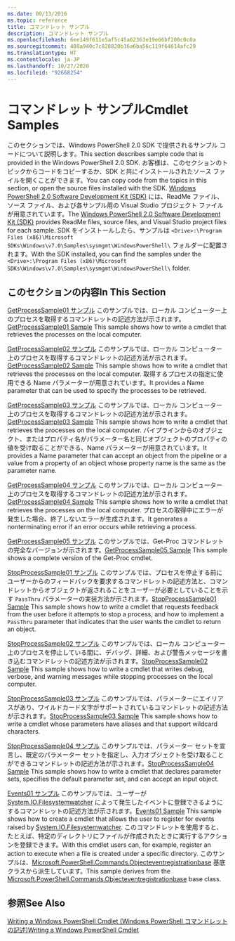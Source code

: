 ```yaml
---
ms.date: 09/13/2016
ms.topic: reference
title: コマンドレット サンプル
description: コマンドレット サンプル
ms.openlocfilehash: 6ee149f611e5af5c45a62363e19e66bf200c0c0a
ms.sourcegitcommit: 488a940c7c828820b36a6ba56c119f64614afc29
ms.translationtype: HT
ms.contentlocale: ja-JP
ms.lasthandoff: 10/27/2020
ms.locfileid: "92668254"
---
```

# <a name="cmdlet-samples"></a><span data-ttu-id="bf278-103">コマンドレット サンプル</span><span class="sxs-lookup"><span data-stu-id="bf278-103">Cmdlet Samples</span></span>

<span data-ttu-id="bf278-104">このセクションでは、Windows PowerShell 2.0 SDK で提供されるサンプル コードについて説明します。</span><span class="sxs-lookup"><span data-stu-id="bf278-104">This section describes sample code that is provided in the Windows PowerShell 2.0 SDK.</span></span> <span data-ttu-id="bf278-105">お客様は、このセクションのトピックからコードをコピーするか、SDK と共にインストールされたソース ファイルを開くことができます。</span><span class="sxs-lookup"><span data-stu-id="bf278-105">You can copy code from the topics in this section, or open the source files installed with the SDK.</span></span> <span data-ttu-id="bf278-106">[Windows PowerShell 2.0 Software Development Kit (SDK)](https://www.microsoft.com/download/details.aspx?id=2560) には、ReadMe ファイル、ソース ファイル、および各サンプル用の Visual Studio プロジェクト ファイルが用意されています。</span><span class="sxs-lookup"><span data-stu-id="bf278-106">The [Windows PowerShell 2.0 Software Development Kit (SDK)](https://www.microsoft.com/download/details.aspx?id=2560) provides ReadMe files, source files, and Visual Studio project files for each sample.</span></span> <span data-ttu-id="bf278-107">SDK をインストールしたら、サンプルは `<Drive>:\Program Files (x86)\Microsoft SDKs\Windows\v7.0\Samples\sysmgmt\WindowsPowerShell\` フォルダーに配置されます。</span><span class="sxs-lookup"><span data-stu-id="bf278-107">With the SDK installed, you can find the samples under the `<Drive>:\Program Files (x86)\Microsoft SDKs\Windows\v7.0\Samples\sysmgmt\WindowsPowerShell\` folder.</span></span>

## <a name="in-this-section"></a><span data-ttu-id="bf278-108">このセクションの内容</span><span class="sxs-lookup"><span data-stu-id="bf278-108">In This Section</span></span>

<span data-ttu-id="bf278-109">[GetProcessSample01 サンプル](./getprocesssample01-sample.md) このサンプルでは、ローカル コンピューター上のプロセスを取得するコマンドレットの記述方法が示されます。</span><span class="sxs-lookup"><span data-stu-id="bf278-109">[GetProcessSample01 Sample](./getprocesssample01-sample.md) This sample shows how to write a cmdlet that retrieves the processes on the local computer.</span></span>

<span data-ttu-id="bf278-110">[GetProcessSample02 サンプル](./getprocesssample02-sample.md) このサンプルでは、ローカル コンピューター上のプロセスを取得するコマンドレットの記述方法が示されます。</span><span class="sxs-lookup"><span data-stu-id="bf278-110">[GetProcessSample02 Sample](./getprocesssample02-sample.md) This sample shows how to write a cmdlet that retrieves the processes on the local computer.</span></span> <span data-ttu-id="bf278-111">取得するプロセスの指定に使用できる Name パラメーターが用意されています。</span><span class="sxs-lookup"><span data-stu-id="bf278-111">It provides a Name parameter that can be used to specify the processes to be retrieved.</span></span>

<span data-ttu-id="bf278-112">[GetProcessSample03 サンプル](./getprocesssample03-sample.md) このサンプルでは、ローカル コンピューター上のプロセスを取得するコマンドレットの記述方法が示されます。</span><span class="sxs-lookup"><span data-stu-id="bf278-112">[GetProcessSample03 Sample](./getprocesssample03-sample.md) This sample shows how to write a cmdlet that retrieves the processes on the local computer.</span></span> <span data-ttu-id="bf278-113">パイプラインからのオブジェクト、またはプロパティ名がパラメーター名と同じオブジェクトのプロパティの値を受け取ることができる、Name パラメーターが用意されています。</span><span class="sxs-lookup"><span data-stu-id="bf278-113">It provides a Name parameter that can accept an object from the pipeline or a value from a property of an object whose property name is the same as the parameter name.</span></span>

<span data-ttu-id="bf278-114">[GetProcessSample04 サンプル](./getprocesssample04-sample.md) このサンプルでは、ローカル コンピューター上のプロセスを取得するコマンドレットの記述方法が示されます。</span><span class="sxs-lookup"><span data-stu-id="bf278-114">[GetProcessSample04 Sample](./getprocesssample04-sample.md) This sample shows how to write a cmdlet that retrieves the processes on the local computer.</span></span> <span data-ttu-id="bf278-115">プロセスの取得中にエラーが発生した場合、終了しないエラーが生成されます。</span><span class="sxs-lookup"><span data-stu-id="bf278-115">It generates a nonterminating error if an error occurs while retrieving a process.</span></span>

<span data-ttu-id="bf278-116">[GetProcessSample05 サンプル](./getprocesssample05-sample.md) このサンプルでは、Get-Proc コマンドレットの完全なバージョンが示されます。</span><span class="sxs-lookup"><span data-stu-id="bf278-116">[GetProcessSample05 Sample](./getprocesssample05-sample.md) This sample shows a complete version of the Get-Proc cmdlet.</span></span>

<span data-ttu-id="bf278-117">[StopProcessSample01 サンプル](./stopprocesssample01-sample.md) このサンプルでは、プロセスを停止する前にユーザーからのフィードバックを要求するコマンドレットの記述方法と、コマンドレットからオブジェクトが返されることをユーザーが必要としていることを示す `PassThru` パラメーターの実装方法が示されます。</span><span class="sxs-lookup"><span data-stu-id="bf278-117">[StopProcessSample01 Sample](./stopprocesssample01-sample.md) This sample shows how to write a cmdlet that requests feedback from the user before it attempts to stop a process, and how to implement a `PassThru` parameter that indicates that the user wants the cmdlet to return an object.</span></span>

<span data-ttu-id="bf278-118">[StopProcessSample02 サンプル](./stopprocesssample02-sample.md) このサンプルでは、ローカル コンピューター上のプロセスを停止している間に、デバッグ、詳細、および警告メッセージを書き込むコマンドレットの記述方法が示されます。</span><span class="sxs-lookup"><span data-stu-id="bf278-118">[StopProcessSample02 Sample](./stopprocesssample02-sample.md) This sample shows how to write a cmdlet that writes debug, verbose, and warning messages while stopping processes on the local computer.</span></span>

<span data-ttu-id="bf278-119">[StopProcessSample03 サンプル](./stopprocesssample03-sample.md) このサンプルでは、パラメーターにエイリアスがあり、ワイルドカード文字がサポートされているコマンドレットの記述方法が示されます。</span><span class="sxs-lookup"><span data-stu-id="bf278-119">[StopProcessSample03 Sample](./stopprocesssample03-sample.md) This sample shows how to write a cmdlet whose parameters have aliases and that support wildcard characters.</span></span>

<span data-ttu-id="bf278-120">[StopProcessSample04 サンプル](./stopprocesssample04-sample.md) このサンプルでは、パラメーター セットを宣言し、既定のパラメーター セットを指定し、入力オブジェクトを受け取ることができるコマンドレットの記述方法が示されます。</span><span class="sxs-lookup"><span data-stu-id="bf278-120">[StopProcessSample04 Sample](./stopprocesssample04-sample.md) This sample shows how to write a cmdlet that declares parameter sets, specifies the default parameter set, and can accept an input object.</span></span>

<span data-ttu-id="bf278-121">[Events01 サンプル](./events01-sample.md) このサンプルでは、ユーザーが [System.IO.Filesystemwatcher](/dotnet/api/System.IO.FileSystemWatcher) によって発生したイベントに登録できるようにするコマンドレットの記述方法が示されます。</span><span class="sxs-lookup"><span data-stu-id="bf278-121">[Events01 Sample](./events01-sample.md) This sample shows how to create a cmdlet that allows the user to register for events raised by [System.IO.Filesystemwatcher](/dotnet/api/System.IO.FileSystemWatcher).</span></span> <span data-ttu-id="bf278-122">このコマンドレットを使用すると、たとえば、特定のディレクトリにファイルが作成されたときに実行するアクションを登録できます。</span><span class="sxs-lookup"><span data-stu-id="bf278-122">With this cmdlet users can, for example, register an action to execute when a file is created under a specific directory.</span></span> <span data-ttu-id="bf278-123">このサンプルは、[Microsoft.PowerShell.Commands.Objecteventregistrationbase](/dotnet/api/Microsoft.PowerShell.Commands.ObjectEventRegistrationBase) 基底クラスから派生しています。</span><span class="sxs-lookup"><span data-stu-id="bf278-123">This sample derives from the [Microsoft.PowerShell.Commands.Objecteventregistrationbase](/dotnet/api/Microsoft.PowerShell.Commands.ObjectEventRegistrationBase) base class.</span></span>

## <a name="see-also"></a><span data-ttu-id="bf278-124">参照</span><span class="sxs-lookup"><span data-stu-id="bf278-124">See Also</span></span>

[<span data-ttu-id="bf278-125">Writing a Windows PowerShell Cmdlet (Windows PowerShell コマンドレットの記述)</span><span class="sxs-lookup"><span data-stu-id="bf278-125">Writing a Windows PowerShell Cmdlet</span></span>](./writing-a-windows-powershell-cmdlet.md)
